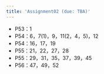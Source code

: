 ```yaml
---
title: 'Assignment02 (due: TBA)'
---
```

- P53：1
- P54：6，7(1)，9，11(2，4，5)，12
- P54：16，17，19
- P55：21，22，27，28
- P55：29，31，35，37，39，45
- P56：47，49，52

